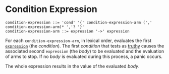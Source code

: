 # Condition Expression

```ebnf
condition-expression ::= 'cond' '{' condition-expression-arm (',' condition-expression-arm)* ','? '}'
condition-expression-arm ::= expression '->' expression
```

For each `condition-expression-arm`, in lexical order, evaluates the first
[`expression`](../../expressions.md) (the *condition*). The first *condition*
that tests as [truthy](if-expression.md#truthiness) causes the associated second
`expression` (the *body*) to be evaluated and the evaluation of arms to stop. If
no *body* is evaluated during this process, a panic occurs.

<!-- TODO: Link to panic definition. -->

The whole expression results in the value of the evaluated *body*.
